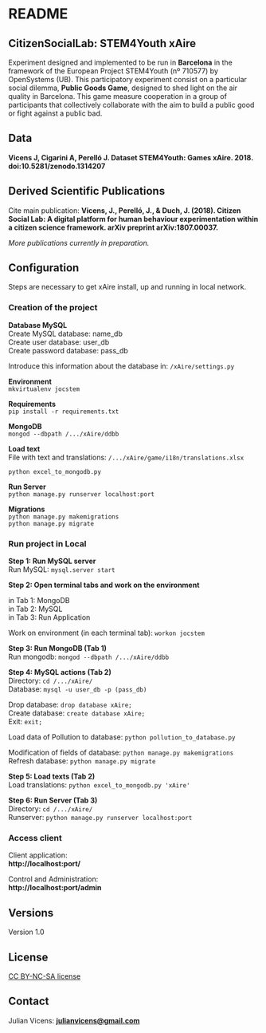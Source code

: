 # README #

## CitizenSocialLab: STEM4Youth xAire ##

Experiment designed and implemented to be run in **Barcelona** in the framework of the European Project STEM4Youth (nº 710577) by OpenSystems (UB).
This participatory experiment consist on a particular social dilemma, **Public Goods Game**, designed to shed light on the air quality in Barcelona. This game measure cooperation in a group of participants that collectively collaborate with the aim to build a public good or fight against a public bad. 

## Data ##
**Vicens J, Cigarini A, Perelló J. Dataset STEM4Youth: Games xAire. 2018. doi:10.5281/zenodo.1314207**  

## Derived Scientific Publications ##
Cite main publication: **Vicens, J., Perelló, J., & Duch, J. (2018). Citizen Social Lab: A digital platform for human behaviour experimentation within a citizen science framework. arXiv preprint arXiv:1807.00037.**

*More publications currently in preparation.*

## Configuration ##
Steps are necessary to get xAire install, up and running in local network.

### Creation of the project ###

__Database MySQL__  
Create MySQL database: name\_db  
Create user database: user\_db  
Create password database: pass\_db

Introduce this information about the database in: `/xAire/settings.py`

__Environment__   
```mkvirtualenv jocstem ```  

__Requirements__  
```pip install -r requirements.txt```

__MongoDB__  
```mongod --dbpath /.../xAire/ddbb```

__Load text__   
File with text and translations:  `/.../xAire/game/i18n/translations.xlsx`  
   
```python excel_to_mongodb.py```

__Run Server__  
```python manage.py runserver localhost:port```

__Migrations__  
```python manage.py makemigrations```  
```python manage.py migrate```  

### Run project in Local ###

__Step 1: Run MySQL server__  
Run MySQL: `mysql.server start`

__Step 2: Open terminal tabs and work on the environment__  

in Tab 1: MongoDB  
in Tab 2: MySQL  
in Tab 3: Run Application  

Work on environment (in each terminal tab): `workon jocstem`

__Step 3: Run MongoDB (Tab 1)__  
Run mongodb: `mongod --dbpath /.../xAire/ddbb`

__Step 4: MySQL actions (Tab 2)__  
Directory: `cd /.../xAire/`   
Database: `mysql -u user_db -p (pass_db)`

Drop database: `drop database xAire;`  
Create database: `create database xAire;`  
Exit: `exit;`

Load data of Pollution to database: `python pollution_to_database.py`

Modification of fields of database: `python manage.py makemigrations`  
Refresh database:
`python manage.py migrate` 

__Step 5: Load texts (Tab 2)__    
Load translations: `python excel_to_mongodb.py 'xAire'`

__Step 6: Run Server (Tab 3)__  
Directory: `cd /.../xAire/ `   
Runserver: `python manage.py runserver localhost:port`


### Access client ###
Client application:  
**http://localhost:port/**  
 
Control and Administration:  
**http://localhost:port/admin**

## Versions ##
Version 1.0

## License ##
[CC BY-NC-SA license](https://creativecommons.org/licenses/by-nc-sa/4.0/)

## Contact ##

Julian Vicens: **julianvicens@gmail.com**
